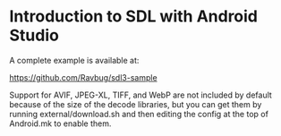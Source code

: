 
# Introduction to SDL with Android Studio

A complete example is available at:

https://github.com/Ravbug/sdl3-sample

Support for AVIF, JPEG-XL, TIFF, and WebP are not included by default because of the size of the decode libraries, but you can get them by running external/download.sh and then editing the config at the top of Android.mk to enable them.
